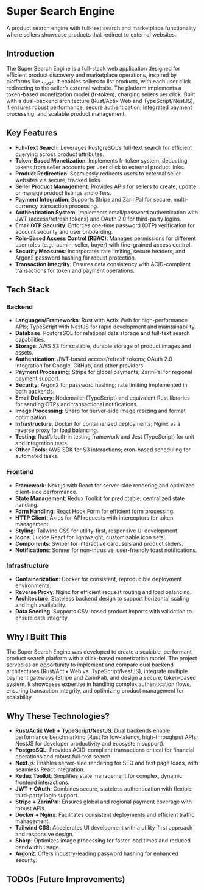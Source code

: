 # Super Search Engine

A product search engine with full-text search and marketplace functionality where sellers showcase products that redirect to external websites.

## Introduction

The Super Search Engine is a full-stack web application designed for efficient product discovery and marketplace operations, inspired by platforms like تورب. It enables sellers to list products, with each user click redirecting to the seller’s external website. The platform implements a token-based monetization model (fr-token), charging sellers per click. Built with a dual-backend architecture (Rust/Actix Web and TypeScript/NestJS), it ensures robust performance, secure authentication, integrated payment processing, and scalable product management.

## Key Features

- **Full-Text Search**: Leverages PostgreSQL’s full-text search for efficient querying across product attributes.
- **Token-Based Monetization**: Implements fr-token system, deducting tokens from seller accounts per user click to external product links.
- **Product Redirection**: Seamlessly redirects users to external seller websites via secure, tracked links.
- **Seller Product Management**: Provides APIs for sellers to create, update, or manage product listings and offers.
- **Payment Integration**: Supports Stripe and ZarinPal for secure, multi-currency transaction processing.
- **Authentication System**: Implements email/password authentication with JWT (access/refresh tokens) and OAuth 2.0 for third-party logins.
- **Email OTP Security**: Enforces one-time password (OTP) verification for account security and user onboarding.
- **Role-Based Access Control (RBAC)**: Manages permissions for different user roles (e.g., admin, seller, buyer) with fine-grained access control.
- **Security Measures**: Incorporates rate limiting, secure headers, and Argon2 password hashing for robust protection.
- **Transaction Integrity**: Ensures data consistency with ACID-compliant transactions for token and payment operations.

## Tech Stack

### Backend
- **Languages/Frameworks**: Rust with Actix Web for high-performance APIs; TypeScript with NestJS for rapid development and maintainability.
- **Database**: PostgreSQL for relational data storage and full-text search capabilities.
- **Storage**: AWS S3 for scalable, durable storage of product images and assets.
- **Authentication**: JWT-based access/refresh tokens; OAuth 2.0 integration for Google, GitHub, and other providers.
- **Payment Processing**: Stripe for global payments; ZarinPal for regional payment support.
- **Security**: Argon2 for password hashing; rate limiting implemented in both backends.
- **Email Delivery**: Nodemailer (TypeScript) and equivalent Rust libraries for sending OTPs and transactional notifications.
- **Image Processing**: Sharp for server-side image resizing and format optimization.
- **Infrastructure**: Docker for containerized deployments; Nginx as a reverse proxy for load balancing.
- **Testing**: Rust’s built-in testing framework and Jest (TypeScript) for unit and integration tests.
- **Other Tools**: AWS SDK for S3 interactions; cron-based scheduling for automated tasks.

### Frontend
- **Framework**: Next.js with React for server-side rendering and optimized client-side performance.
- **State Management**: Redux Toolkit for predictable, centralized state handling.
- **Form Handling**: React Hook Form for efficient form processing.
- **HTTP Client**: Axios for API requests with interceptors for token management.
- **Styling**: Tailwind CSS for utility-first, responsive UI development.
- **Icons**: Lucide React for lightweight, customizable icon sets.
- **Components**: Swiper for interactive carousels and product sliders.
- **Notifications**: Sonner for non-intrusive, user-friendly toast notifications.

### Infrastructure
- **Containerization**: Docker for consistent, reproducible deployment environments.
- **Reverse Proxy**: Nginx for efficient request routing and load balancing.
- **Architecture**: Stateless backend design to support horizontal scaling and high availability.
- **Data Seeding**: Supports CSV-based product imports with validation to ensure data integrity.

## Why I Built This

The Super Search Engine was developed to create a scalable, performant product search platform with a click-based monetization model. The project served as an opportunity to implement and compare dual backend architectures (Rust/Actix Web vs. TypeScript/NestJS), integrate multiple payment gateways (Stripe and ZarinPal), and design a secure, token-based system. It showcases expertise in handling complex authentication flows, ensuring transaction integrity, and optimizing product management for scalability.

## Why These Technologies?

- **Rust/Actix Web + TypeScript/NestJS**: Dual backends enable performance benchmarking (Rust for low-latency, high-throughput APIs; NestJS for developer productivity and ecosystem support).
- **PostgreSQL**: Provides ACID-compliant transactions critical for financial operations and robust full-text search.
- **Next.js**: Enables server-side rendering for SEO and fast page loads, with seamless React integration.
- **Redux Toolkit**: Simplifies state management for complex, dynamic frontend interactions.
- **JWT + OAuth**: Combines secure, stateless authentication with flexible third-party login support.
- **Stripe + ZarinPal**: Ensures global and regional payment coverage with robust APIs.
- **Docker + Nginx**: Facilitates consistent deployments and efficient traffic management.
- **Tailwind CSS**: Accelerates UI development with a utility-first approach and responsive design.
- **Sharp**: Optimizes image processing for faster load times and reduced bandwidth usage.
- **Argon2**: Offers industry-leading password hashing for enhanced security.

## TODOs (Future Improvements)
